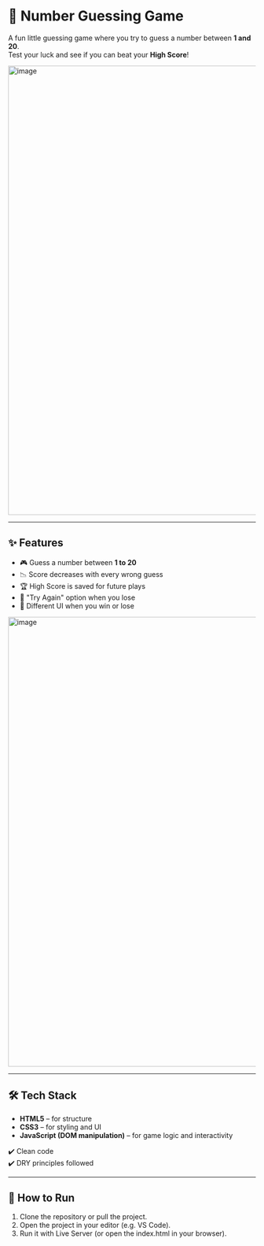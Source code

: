 # 🎯 Number Guessing Game  

A fun little guessing game where you try to guess a number between **1 and 20**.  
Test your luck and see if you can beat your **High Score**!  

<img width="1919" height="912" alt="image" src="https://github.com/user-attachments/assets/491e2edb-0f49-4c65-9626-72b6c58017ce" />

---

## ✨ Features
- 🎮 Guess a number between **1 to 20**
- 📉 Score decreases with every wrong guess
- 🏆 High Score is saved for future plays
- 🔄 "Try Again" option when you lose
- 🎨 Different UI when you win or lose

<img width="1919" height="913" alt="image" src="https://github.com/user-attachments/assets/4e8c8859-b53d-4c75-b3a4-20dba4cd484e" />

---

## 🛠 Tech Stack
- **HTML5** – for structure  
- **CSS3** – for styling and UI  
- **JavaScript (DOM manipulation)** – for game logic and interactivity  

✔️ Clean code  
✔️ DRY principles followed  

---

## 🚀 How to Run
1. Clone the repository or pull the project.
2. Open the project in your editor (e.g. VS Code).
3. Run it with Live Server (or open the index.html in your browser).
